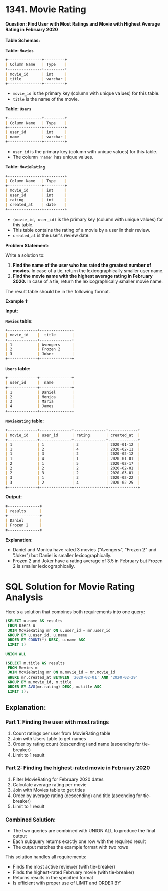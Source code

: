 # 1341. Movie Rating
#### Question: Find User with Most Ratings and Movie with Highest Average Rating in February 2020

**Table Schemas:**

**Table: `Movies`**

```markdown
+---------------+---------+
| Column Name   | Type    |
+---------------+---------+
| movie_id      | int     |
| title         | varchar |
+---------------+---------+
```

*   `movie_id` is the primary key (column with unique values) for this table.
*   `title` is the name of the movie.

**Table: `Users`**

```markdown
+---------------+---------+
| Column Name   | Type    |
+---------------+---------+
| user_id       | int     |
| name          | varchar |
+---------------+---------+
```

*   `user_id` is the primary key (column with unique values) for this table.
*   The column `'name'` has unique values.

**Table: `MovieRating`**

```markdown
+---------------+---------+
| Column Name   | Type    |
+---------------+---------+
| movie_id      | int     |
| user_id       | int     |
| rating        | int     |
| created_at    | date    |
+---------------+---------+
```

*   `(movie_id, user_id)` is the primary key (column with unique values) for this table.
*   This table contains the rating of a movie by a user in their review.
*   `created_at` is the user's review date.

**Problem Statement:**

Write a solution to:

1.  **Find the name of the user who has rated the greatest number of movies.** In case of a tie, return the lexicographically smaller user name.
2.  **Find the movie name with the highest average rating in February 2020.** In case of a tie, return the lexicographically smaller movie name.

The result table should be in the following format.

**Example 1:**

**Input:**

**`Movies` table:**

```markdown
+-------------+--------------+
| movie_id    |  title       |
+-------------+--------------+
| 1           | Avengers     |
| 2           | Frozen 2     |
| 3           | Joker        |
+-------------+--------------+
```

**`Users` table:**

```markdown
+-------------+--------------+
| user_id     |  name        |
+-------------+--------------+
| 1           | Daniel       |
| 2           | Monica       |
| 3           | Maria        |
| 4           | James        |
+-------------+--------------+
```

**`MovieRating` table:**

```markdown
+-------------+--------------+--------------+-------------+
| movie_id    | user_id      | rating       | created_at  |
+-------------+--------------+--------------+-------------+
| 1           | 1            | 3            | 2020-01-12  |
| 1           | 2            | 4            | 2020-02-11  |
| 1           | 3            | 2            | 2020-02-12  |
| 1           | 4            | 1            | 2020-01-01  |
| 2           | 1            | 5            | 2020-02-17  |
| 2           | 2            | 2            | 2020-02-01  |
| 2           | 3            | 2            | 2020-03-01  |
| 3           | 1            | 3            | 2020-02-22  |
| 3           | 2            | 4            | 2020-02-25  |
+-------------+--------------+--------------+-------------+
```

**Output:**

```markdown
+--------------+
| results      |
+--------------+
| Daniel       |
| Frozen 2     |
+--------------+
```

**Explanation:**

*   Daniel and Monica have rated 3 movies ("Avengers", "Frozen 2" and "Joker") but Daniel is smaller lexicographically.
*   Frozen 2 and Joker have a rating average of 3.5 in February but Frozen 2 is smaller lexicographically.

# SQL Solution for Movie Rating Analysis

Here's a solution that combines both requirements into one query:

```sql
(SELECT u.name AS results
 FROM Users u
 JOIN MovieRating mr ON u.user_id = mr.user_id
 GROUP BY u.user_id, u.name
 ORDER BY COUNT(*) DESC, u.name ASC
 LIMIT 1)

UNION ALL

(SELECT m.title AS results
 FROM Movies m
 JOIN MovieRating mr ON m.movie_id = mr.movie_id
 WHERE mr.created_at BETWEEN '2020-02-01' AND '2020-02-29'
 GROUP BY m.movie_id, m.title
 ORDER BY AVG(mr.rating) DESC, m.title ASC
 LIMIT 1);
```

## Explanation:

### Part 1: Finding the user with most ratings
1. Count ratings per user from MovieRating table
2. Join with Users table to get names
3. Order by rating count (descending) and name (ascending for tie-breaker)
4. Limit to 1 result

### Part 2: Finding the highest-rated movie in February 2020
1. Filter MovieRating for February 2020 dates
2. Calculate average rating per movie
3. Join with Movies table to get titles
4. Order by average rating (descending) and title (ascending for tie-breaker)
5. Limit to 1 result

### Combined Solution:
- The two queries are combined with UNION ALL to produce the final output
- Each subquery returns exactly one row with the required result
- The output matches the example format with two rows

This solution handles all requirements:
- Finds the most active reviewer (with tie-breaker)
- Finds the highest-rated February movie (with tie-breaker)
- Returns results in the specified format
- Is efficient with proper use of LIMIT and ORDER BY
